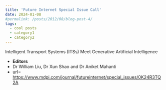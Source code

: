 ```yaml
---
title: 'Future Internet Special Issue Call'
date: 2024-01-08
#permalink: /posts/2012/08/blog-post-4/
tags:
  - cool posts
  - category1
  - category2
---
```


Intelligent Transport Systems (ITSs) Meet Generative Artificial Intelligence
- **Editors**
- Dr William Liu, Dr Xun Shao and Dr Aniket Mahanti    
- url= https://www.mdpi.com/journal/futureinternet/special_issues/0K24R3TQ2A
